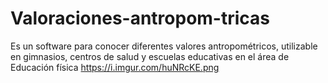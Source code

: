 # Valoraciones-antropom-tricas
Es un software para conocer diferentes valores antropométricos, utilizable en gimnasios, centros de salud y escuelas educativas en el área de Educación física
https://i.imgur.com/huNRcKE.png
